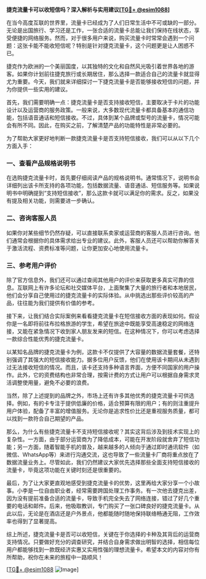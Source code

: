 **捷克流量卡可以收短信吗？深入解析与实用建议[[TG💪+ @esim1088](https://t.me/s/esim1088)]**

在当今高度互联的世界里，流量卡已经成为了人们日常生活中不可或缺的一部分。无论是出国旅行、学习还是工作，一张合适的流量卡总能让我们保持在线状态，享受便捷的网络服务。然而，对于很多用户来说，购买流量卡时常常会遇到一个问题：这张卡能不能收短信呢？特别是针对捷克流量卡，这个问题更是让人困惑不已。

捷克作为欧洲的一个美丽国度，以其独特的文化和自然风光吸引着世界各地的游客。如果你计划前往捷克旅行或长期居住，那么选择一款适合自己的流量卡就显得尤为重要。今天，我们就来详细探讨一下捷克流量卡是否能够接收短信的问题，并为你提供一些实用的建议。

首先，我们需要明确一点：捷克流量卡是否支持接收短信，主要取决于卡片的功能设计以及运营商的服务政策。一般来说，大多数现代流量卡都具备基本的通信功能，包括语音通话和短信接收。不过，具体到某个品牌或型号的流量卡，情况可能会有所不同。因此，在购买之前，了解清楚产品的功能特性是非常必要的。

为了帮助大家更好地判断一款捷克流量卡是否支持短信接收，我们可以从以下几个方面入手：

### 一、查看产品规格说明书

在选购捷克流量卡时，首先要仔细阅读产品的规格说明书。通常情况下，说明书会详细列出该卡所支持的各项功能，包括数据流量、语音通话、短信服务等。如果说明书中明确提到“支持短信接收”，那么这款卡就可以满足你的需求。反之，如果没有提及相关功能，则需要进一步确认。

### 二、咨询客服人员

如果你对某些细节仍然存疑，可以直接联系卖家或运营商的客服人员进行咨询。他们通常会根据你的具体需求给出专业的建议。此外，客服人员还可以帮助你解答关于激活流程、资费标准等问题，让你更加安心地使用流量卡。

### 三、参考用户评价

除了官方信息外，我们还可以通过查阅其他用户的评价来获取更多真实可靠的信息。互联网上有许多论坛和社交媒体平台，上面聚集了大量的旅行者和本地居民，他们会分享自己使用过的捷克流量卡的实际体验。从中挑选出那些评价较高的产品，往往能为我们提供有价值的参考。

接下来，让我们结合实际案例来看看捷克流量卡在短信接收方面的表现如何。假设你是一名即将前往布拉格旅游的学生，希望在旅途中既能享受高速稳定的网络连接，又能在紧急情况下收到家人朋友发来的短信。在这种情况下，你可以考虑选择一款综合性能优秀的捷克流量卡。

以某知名品牌的捷克流量卡为例，这款卡不仅提供了大容量的数据流量套餐，还特别强调了其强大的短信接收能力。据多位用户反馈，他们在使用该卡期间从未遇到过无法接收短信的情况。而且，该卡还支持多种语言界面，方便不同国家的用户操作。此外，它的资费结构也非常合理，按需计费的方式让用户可以根据自身需求灵活调整使用量，避免不必要的浪费。

当然，除了上述提到的品牌之外，市场上还有许多其他优秀的捷克流量卡可供选择。例如，有的卡专注于提供低廉的价格，适合预算有限的用户；有的则注重提升用户体验，配备了丰富的增值服务。无论你是追求性价比还是重视服务质量，都可以找到一款符合自己期望的产品。

那么，为什么有些捷克流量卡不支持短信接收呢？其实这背后涉及到技术实现上的复杂性。一方面，由于部分运营商为了降低成本，可能在开发阶段就舍弃了短信功能；另一方面，随着智能手机的普及，越来越多的人倾向于通过即时通讯软件（如微信、WhatsApp等）来进行沟通交流，这也导致了一些流量卡厂商将重点放在了数据流量业务上。尽管如此，我们仍然建议大家优先选择那些全面支持短信接收的流量卡，毕竟这项功能在关键时刻还是很重要的。

最后，为了让大家更直观地感受到捷克流量卡的优势，这里再给大家分享一个小故事。小李是一位自由职业者，经常需要跨国处理工作事务。有一次他去捷克出差，因为没有提前准备合适的流量卡，导致手机完全失去了网络连接，错过了好几个重要的电话和邮件。后来，他吸取教训，专门购买了一张口碑良好的捷克流量卡。从此以后，无论是在酒店还是户外景点，他都能随时随地保持联络畅通无阻，工作效率也得到了显著提高。

综上所述，捷克流量卡是否可以收短信，关键在于你选择的卡种及其背后的运营商支持情况。只要做好充分的调查研究，并结合自身需求做出明智的选择，相信每位用户都能够找到一款既经济实惠又实用性强的理想流量卡。希望本文的内容对你有所帮助，祝你在未来的旅程中一路顺风！

[[TG💪+ @esim1088](https://t.me/s/esim1088) ![Image](https://i.postimg.cc/4NQfJmqS/Snipaste-2025-05-13-00-14-12.png)]